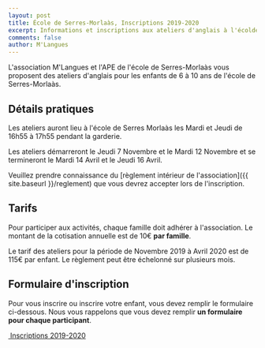 ```yaml
---
layout: post
title: École de Serres-Morlaàs, Inscriptions 2019-2020
excerpt: Informations et inscriptions aux ateliers d'anglais à l'écolde de Serres-Morlaàs pour la saison 2019-2020
comments: false
author: M'Langues
---
```


L'association M'Langues et l'APE de l'école de Serres-Morlaàs vous proposent
des ateliers d'anglais pour les enfants de 6 à 10 ans de l'école de Serres-Morlaàs.

## Détails pratiques

Les ateliers auront lieu à l'école de Serres Morlaàs les Mardi et Jeudi de
16h55 à 17h55 pendant la garderie.

Les ateliers démarreront le Jeudi 7 Novembre et le Mardi 12 Novembre et se termineront
le Mardi 14 Avril et le Jeudi 16 Avril.

Veuillez prendre connaissance du
[règlement intérieur de l'association]({{ site.baseurl }}/reglement) que vous
devrez accepter lors de l'inscription.

## Tarifs

Pour participer aux activités, chaque famille doit adhérer à l'association. Le
montant de la cotisation annuelle est de 10€ **par famille**.

Le tarif des ateliers pour la période de Novembre 2019 à Avril 2020 est de 115€
par enfant. Le règlement peut être échelonné sur plusieurs mois.

## Formulaire d'inscription

Pour vous inscrire ou inscrire votre enfant, vous devez remplir le
formulaire ci-dessous. Nous vous rappelons que vous devez remplir
**un formulaire pour chaque participant**.

<p class="text-center">
    <a href="{{ site.baseurl }}/inscriptions_serres_morlaas " role="button" class="btn btn-lg btn-success" aria-label="Remove">
        <span class="far fa-check-circle" aria-hidden="true"></span>
        &nbsp;Inscriptions 2019-2020
    </a>
</p>
